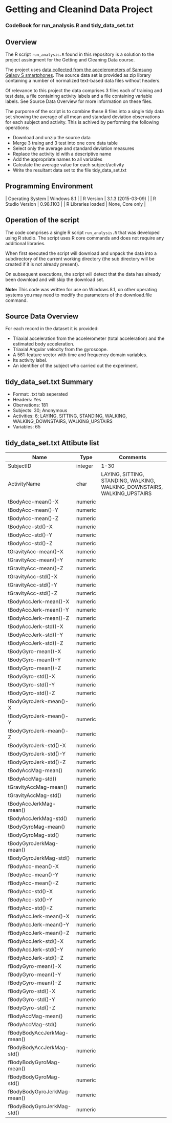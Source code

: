 
# Getting and Cleanind Data Project
### CodeBook for run_analysis.R and tidy_data_set.txt

## Overview
The R script `run_analysis.R` found in this repository is a solution to the project assingment for the Getting and Cleaning Data course.  

The project uses [data collected from the accelerometers of Samsung Galaxy S smartphones](http://archive.ics.uci.edu/ml/datasets/Human+Activity+Recognition+Using+Smartphones). The source data set is provided as zip library containing a number of normalized text-based data files without headers. 

Of relevance to this project the data comprises 3 files each of training and test data, a file containing activity labels and a file containing variable labels. See Source Data Overview for more information on these files.

The purporse of the script is to combine these 8 files into a single tidy data set showing the average of all mean and standard deviation observations for each subject and activity. This is achived by performing the following operations:

- Download and unzip the source data
- Merge 3 traing and 3 test into one core data table
- Select only the average and standard deviation measures
- Replace the activity id with a descriptive name
- Add the appropriate names to all variables
- Calculate the average value for each subject/activity
- Write the resultant data set to the file tidy_data_set.txt

## Programming Environment

| Operating System | Windows 8.1 |
| R Version | 3.1.3 (2015-03-09) |
| R Studio Version | 0.98.1103 |
| R Libraries loaded | None, Core only |


## Operation of the script

The code comprises a single R script `run_analysis.R` that was developed using R studio. The script uses R core commands and does not require any additional libraries.

When first executed the script will download and unpack the data into a subdirectory of the current working directory (the sub directory will be created if it is not already present). 

On subsequent executions, the script will detect that the data has already been download and will skip the download set.

**Note:** This code was written for use on Windows 8.1, on other operating systems you may need to modify the parameters of the download.file command.


## Source Data Overview

For each record in the dataset it is provided: 
- Triaxial acceleration from the accelerometer (total acceleration) and the estimated body acceleration. 
- Triaxial Angular velocity from the gyroscope. 
- A 561-feature vector with time and frequency domain variables. 
- Its activity label. 
- An identifier of the subject who carried out the experiment.


## tidy_data_set.txt Summary

- Format: .txt tab seperated
- Headers: Yes
- Obervations: 181
- Subjects: 30; Anonymous
- Activities: 6; LAYING, SITTING, STANDING, WALKING, WALKING_DOWNSTAIRS, WALKING_UPSTAIRS
- Variables: 65

## tidy_data_set.txt Attibute list

| Name | Type | Comments |
| ------------------- | ------- |----------------------------------- |
| SubjectID  | integer | 1-30 |
|ActivityName | char | LAYING, SITTING, STANDING, WALKING, WALKING_DOWNSTAIRS, WALKING_UPSTAIRS |
|tBodyAcc-mean()-X | numeric||
|tBodyAcc-mean()-Y | numeric||
|tBodyAcc-mean()-Z | numeric||
|tBodyAcc-std()-X | numeric||
|tBodyAcc-std()-Y | numeric||
|tBodyAcc-std()-Z | numeric||
|tGravityAcc-mean()-X | numeric||
|tGravityAcc-mean()-Y | numeric||
|tGravityAcc-mean()-Z | numeric||
|tGravityAcc-std()-X | numeric||
|tGravityAcc-std()-Y | numeric||
|tGravityAcc-std()-Z | numeric||
|tBodyAccJerk-mean()-X | numeric||
|tBodyAccJerk-mean()-Y | numeric||
|tBodyAccJerk-mean()-Z | numeric||
|tBodyAccJerk-std()-X | numeric||
|tBodyAccJerk-std()-Y | numeric||
|tBodyAccJerk-std()-Z | numeric||
|tBodyGyro-mean()-X | numeric||
|tBodyGyro-mean()-Y | numeric||
|tBodyGyro-mean()-Z | numeric||
|tBodyGyro-std()-X | numeric||
|tBodyGyro-std()-Y | numeric||
|tBodyGyro-std()-Z | numeric||
|tBodyGyroJerk-mean()-X | numeric||
|tBodyGyroJerk-mean()-Y | numeric||
|tBodyGyroJerk-mean()-Z | numeric||
|tBodyGyroJerk-std()-X | numeric||
|tBodyGyroJerk-std()-Y | numeric||
|tBodyGyroJerk-std()-Z | numeric||
|tBodyAccMag-mean() | numeric||
|tBodyAccMag-std() | numeric||
|tGravityAccMag-mean() | numeric||
|tGravityAccMag-std() | numeric||
|tBodyAccJerkMag-mean() | numeric||
|tBodyAccJerkMag-std() | numeric||
|tBodyGyroMag-mean() | numeric||
|tBodyGyroMag-std() | numeric||
|tBodyGyroJerkMag-mean() | numeric||
|tBodyGyroJerkMag-std() | numeric||
|fBodyAcc-mean()-X | numeric||
|fBodyAcc-mean()-Y | numeric||
|fBodyAcc-mean()-Z | numeric||
|fBodyAcc-std()-X | numeric||
|fBodyAcc-std()-Y | numeric||
|fBodyAcc-std()-Z | numeric||
|fBodyAccJerk-mean()-X | numeric||
|fBodyAccJerk-mean()-Y | numeric||
|fBodyAccJerk-mean()-Z | numeric||
|fBodyAccJerk-std()-X | numeric||
|fBodyAccJerk-std()-Y | numeric||
|fBodyAccJerk-std()-Z | numeric||
|fBodyGyro-mean()-X | numeric||
|fBodyGyro-mean()-Y | numeric||
|fBodyGyro-mean()-Z | numeric||
|fBodyGyro-std()-X | numeric||
|fBodyGyro-std()-Y | numeric||
|fBodyGyro-std()-Z | numeric||
|fBodyAccMag-mean() | numeric||
|fBodyAccMag-std() | numeric||
|fBodyBodyAccJerkMag-mean() | numeric||
|fBodyBodyAccJerkMag-std() | numeric||
|fBodyBodyGyroMag-mean() | numeric||
|fBodyBodyGyroMag-std() | numeric||
|fBodyBodyGyroJerkMag-mean() | numeric||
|fBodyBodyGyroJerkMag-std() | numeric||

